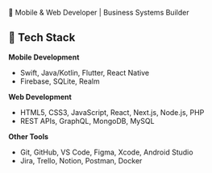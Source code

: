 🎯 Mobile & Web Developer | Business Systems Builder

## 🔧 Tech Stack

**Mobile Development**  
- Swift, Java/Kotlin, Flutter, React Native  
- Firebase, SQLite, Realm

**Web Development**  
- HTML5, CSS3, JavaScript, React, Next.js, Node.js, PHP
- REST APIs, GraphQL, MongoDB, MySQL  

**Other Tools**  
- Git, GitHub, VS Code, Figma, Xcode, Android Studio  
- Jira, Trello, Notion, Postman, Docker
